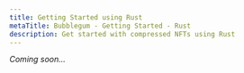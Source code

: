 ```yaml
---
title: Getting Started using Rust
metaTitle: Bubblegum - Getting Started - Rust
description: Get started with compressed NFTs using Rust
---
```


_Coming soon..._
